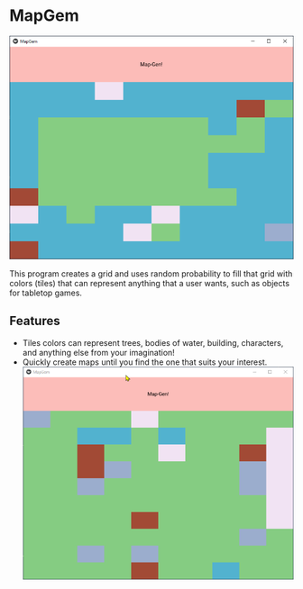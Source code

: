 # MapGem
![Image of the main screen of the Map-Gem Applicaiton](./images/mapgem2.png)

This program creates a grid and uses random probability to fill that grid with colors (tiles) that can represent anything that a user wants, such as objects for tabletop games.

## Features
* Tiles colors can represent trees, bodies of water, building, characters, and anything else from your imagination!
* Quickly create maps until you find the one that suits your interest.
![Gif showing user create randomly generated tiles](./images/create-quickly.gif)